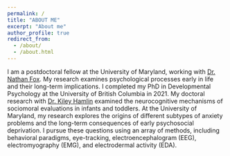 ```yaml
---
permalink: /
title: "ABOUT ME"
excerpt: "About me"
author_profile: true
redirect_from: 
  - /about/
  - /about.html
---
```

I am a postdoctoral fellow at the University of Maryland, working with [Dr. Nathan Fox](https://nacs.umd.edu/facultyprofile/fox/nathan). My research examines psychological processes early in life and their long-term implications. I completed my PhD in Developmental Psychology at the University of British Columbia in 2021. My doctoral research with [Dr. Kiley Hamlin](https://psych.ubc.ca/profile/kiley-hamlin/) examined the neurocognitive mechanisms of sociomoral evaluations in infants and toddlers. At the University of Maryland, my research explores the origins of different subtypes of anxiety problems and the long-term consequences of early psychosocial deprivation. I pursue these questions using an array of methods, including behavioral paradigms, eye-tracking, electroencephalogram (EEG), electromyography (EMG), and electrodermal activity (EDA).
